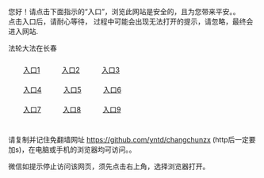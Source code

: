 您好！请点击下面指示的“入口”，浏览此网站是安全的，且为您带来平安。。 <br/>
点击入口后，请耐心等待， 过程中可能会出现无法打开的提示，请忽略，最终会进入网站. </br>

法轮大法在长春<br/>
<div style="padding:10px"><a style="margin:20px" target="_blank" href="https://d38nfmvzf5bz5l.cloudfront.net/2Qpsp?gnsbqmuk" id="ccLink1" rel="nofollow">入口1</a> <a target="_blank" style="margin:20px" href="https://d2u859cf2pj3ie.cloudfront.net/2Qpsp?zyjrqop" id="ccLink2" rel="nofollow">入口2</a> <a style="margin:20px" target="_blank" href="https://dvp1xaqt1fe9p.cloudfront.net/2Qpsp?oekae" id="ccLink3" rel="nofollow">入口3</a></div>

<div style="padding:10px" ><a style="margin:20px" target="_blank" href="https://d38nfmvzf5bz5l.cloudfront.net/2Qpsp?gnsbqmuk" id="ccLink4" rel="nofollow">入口4</a> <a style="margin:20px" href="https://d2u859cf2pj3ie.cloudfront.net/2Qpsp?zyjrqop" target="_blank" id="ccLink5" rel="nofollow">入口5</a> <a style="margin:20px" href="https://dvp1xaqt1fe9p.cloudfront.net/2Qpsp?oekae" target="_blank" id="ccLink6" rel="nofollow">入口6</a></div>

<div style="padding:10px"><a style="margin:20px" target="_blank" href="https://d38nfmvzf5bz5l.cloudfront.net/2Qpsp?gnsbqmuk" id="ccLink7" rel="nofollow">入口7</a> <a style="margin:20px" href="https://d2u859cf2pj3ie.cloudfront.net/2Qpsp?zyjrqop" target="_blank" id="ccLink8" rel="nofollow">入口8</a> <a style="margin:20px" target="_blank" href="https://dvp1xaqt1fe9p.cloudfront.net/2Qpsp?oekae" id="ccLink9" rel="nofollow">入口9</a></div>

<br/>



请复制并记住免翻墙网址 https://github.com/yntd/changchunzx (http后一定要加s)，在电脑或手机的浏览器均可访问。。<br/>

微信如提示停止访问该网页，须先点击右上角，选择浏览器打开。
